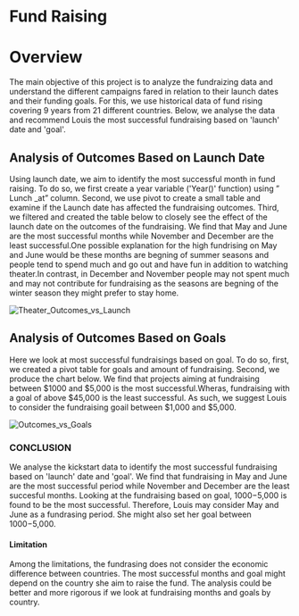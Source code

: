 # Fund Raising
# Overview
The main objective of this project is to  analyze the fundraizing data and understand the  different campaigns fared in relation to their launch dates and their funding goals. For this,  we use historical data of fund rising covering  9 years from 21 different countries.  Below, we analyse the data and recommend Louis the most successful fundraising based on  'launch' date and 'goal'.

 
## Analysis of Outcomes Based on Launch Date
Using launch date,  we aim  to identify the most successful month in fund raising. To do so, we first create a year variable  ('Year()' function) using  ” Lunch _at” column. Second, we use pivot to create a small table and examine if the Launch date has affected the fundraising outcomes. Third, we filtered and created the table below to closely see the effect of the launch date on the outcomes of the fundraising. We find that May and June are the most successful months while November and December are the least successful.One possible explanation for the high fundrising on May and June would be these months are begning of summer seasons and people tend to spend much and go out and have fun in addition to watching theater.In contrast, in December and November people may not spent much and may not contribute for fundraising as the seasons are begning of the winter season they might prefer to stay home.



![Theater_Outcomes_vs_Launch](https://user-images.githubusercontent.com/78656720/109451317-2ba6f600-7a1b-11eb-9b99-5bf88e15fee0.png)


## Analysis of Outcomes Based on Goals
Here we look at most successful fundraisings based on goal. To do so, first, we created a pivot table for goals and amount of fundraising. Second, we produce the chart below. We find that projects aiming at fundraising between $1000 and $5,000 is the most successful.Wheras, fundraising with a goal of above $45,000 is the least successful. As such, we suggest Louis to consider the fundraising goail between $1,000 and $5,000.

![Outcomes_vs_Goals](https://user-images.githubusercontent.com/78656720/109451372-4a0cf180-7a1b-11eb-8b25-8ace5c8435c1.png)


### CONCLUSION
We analyse the kickstart data to identify the most successful fundraising based on 'launch' date and 'goal'. We find that fundraising in May and June are the most successful period while November and December are the least succesful months. Looking at the fundraising based on goal, $1000-$5,000 is found to be the most successful. Therefore, Louis may consider May and June as a fundrasing period. She might also set her goal between $1000-$5,000.

#### Limitation
Among the limitations, the fundrasing does not consider the economic difference between countries. The most successful months and goal might depend on the country she aim to raise the fund. The analysis could be better and more rigorous if we look at fundraising months and goals by country. 

 





